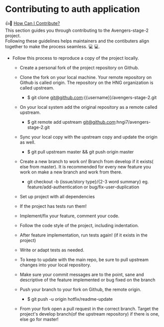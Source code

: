 # Contributing to auth application
:+1::tada: [How Can I Contribute?](#how-can-i-contribute)
<br>This section guides you through contributing to the Avengers-stage-2 project. 
<br>Following these guidelines helps maintainers and the contibuters align  together to make the process seamless. :computer: :computer:.

* Follow this process to reproduce a copy of the project locally.

    * Create a personal fork of the project repository on Github.

    * Clone the fork on your local machine. Your remote repository on Github is called origin. The repository on the HNG organization is called upstream. 
        * $ git clone git@github.com:{{username}}/avengers-stage-2.git
    * On your local system  add the original repository as a remote called upstream.
        * $ git remote add upstream git@github.com:hngi7/avengers-stage-2.git
    * Sync your local copy with the upstream copy and update the origin as well.
        * $ git pull upstream master && git push origin master
    * Create a new branch to work on! Branch from develop if it exists( else from master). It is recommended for every new feature you work on make a new branch and work from there.
        * git checkout -b {issue/story type}/{2-3 word summary} eg. feature/add-authentication or bug/fix-user-duplication
    * Set up project with all dependencies
     * If the project has tests run them!
    * Implement/fix your feature, comment your code.
    * Follow the code style of the project, including indentation.
    * After feature implementation, run tests again! (if it exists in the project)
    * Write or adapt tests as needed.
    * To keep to update with the main repo, be sure to pull upstream changes into your local repository.
    * Make sure your commit messages are to the point, sane and descriptive of the feature implemented or bug fixed on the branch
    * Push your branch to your fork on Github, the remote origin.
        * $ git push -u origin hotfix/readme-update
    * From your fork open a pull request in the correct branch. Target the project's develop branch(of the upstream repository) if there is one, else go for master!


